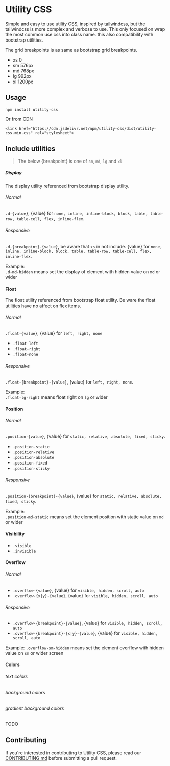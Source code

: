 # Utility CSS

Simple and easy to use utility CSS, inspired by [tailwindcss](https://github.com/tailwindcss/tailwindcss), but the tailwindcss is more complex and verbose to use. This only focused on wrap the most common use css into class name. this also compatibility with bootstrap utilities.  

The grid breakpoints is as same as bootstrap grid breakpoints. 
+ xs 0
+ sm 576px
+ md 768px
+ lg 992px
+ xl 1200px

## Usage
```
npm install utility-css
```
Or from CDN
```
<link href="https://cdn.jsdelivr.net/npm/utility-css/dist/utility-css.min.css" rel="stylesheet">
```

## Include utilities

> The below {breakpoint} is one of `sm`, `md`, `lg` and `xl`

##### Display
The display utility referenced from bootstrap display utility. 

###### Normal
`.d-{value}`, {value} for `none, inline, inline-block, block, table, table-row, table-cell, flex, inline-flex`.

###### Responsive
`.d-{breakpoint}-{value}`,  be aware that `xs` in not include. {value} for `none, inline, inline-block, block, table, table-row, table-cell, flex, inline-flex`.

Example:  
`.d-md-hidden` means set the display of element with hidden value on `md` or wider


#### Float
The float utility referenced from bootstrap float utility. Be ware the float utilities have no affect on flex items.  

###### Normal
`.float-{value}`, {value} for `left, right, none`
+ `.float-left`
+ `.float-right`
+ `.float-none`

###### Responsive
`.float-{breakpoint}-{value}`, {value} for `left, right, none`.

Example:  
`.float-lg-right` means float right on `lg` or wider


#### Position
###### Normal
`.position-{value}`, {value} for `static, relative, absolute, fixed, sticky`.
+ `.position-static`
+ `.position-relative`
+ `.position-absolute`
+ `.position-fixed`
+ `.position-sticky`

###### Responsive
`.position-{breakpoint}-{value}`, {value} for `static, relative, absolute, fixed, sticky`.

Example:  
`.position-md-static` means set the element position with static value on `md` or wider

#### Visibility
+ `.visible`
+ `.invisible`


#### Overflow

###### Normal
+ `.overflow-{value}`, {value} for `visible, hidden, scroll, auto`
+ `.overflow-{x|y}-{value}`, {value} for `visible, hidden, scroll, auto`

###### Responsive
+ `.overflow-{breakpoint}-{value}`, {value} for `visible, hidden, scroll, auto`
+ `.overflow-{breakpoint}-{x|y}-{value}`, {value} for `visible, hidden, scroll, auto`

Example:
`.overflow-sm-hidden` means set the element overflow with hidden value on `sm` or wider screen

#### Colors
###### text colors
###### background colors
###### gradient background colors
TODO

## Contributing
If you're interested in contributing to Utility CSS, please read our [CONTRIBUTING.md](https://github.com/buuug7/utility-css/blob/master/CONTRIBUTING.md) before submitting a pull request.